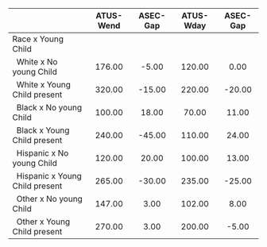 
|                      |    ATUS-Wend |     ASEC-Gap |    ATUS-Wday |     ASEC-Gap |
| -------------------- | :----------: | :----------: | :----------: | :----------: |
| Race x Young Child   |              |              |              |              |
| &nbsp;&nbsp;White x No young Child |       176.00 |        -5.00 |       120.00 |         0.00 |
| &nbsp;&nbsp;White x Young Child present |       320.00 |       -15.00 |       220.00 |       -20.00 |
| &nbsp;&nbsp;Black x No young Child |       100.00 |        18.00 |        70.00 |        11.00 |
| &nbsp;&nbsp;Black x Young Child present |       240.00 |       -45.00 |       110.00 |        24.00 |
| &nbsp;&nbsp;Hispanic x No young Child |       120.00 |        20.00 |       100.00 |        13.00 |
| &nbsp;&nbsp;Hispanic x Young Child present |       265.00 |       -30.00 |       235.00 |       -25.00 |
| &nbsp;&nbsp;Other x No young Child |       147.00 |         3.00 |       102.00 |         8.00 |
| &nbsp;&nbsp;Other x Young Child present |       270.00 |         3.00 |       200.00 |        -5.00 |

